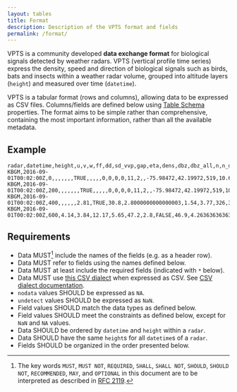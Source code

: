 ```yaml
---
layout: tables
title: Format
description: Description of the VPTS format and fields
permalink: /format/
---
```


VPTS is a community developed **data exchange format** for biological signals detected by weather radars. VPTS (vertical profile time series) express the density, speed and direction of biological signals such as birds, bats and insects within a weather radar volume, grouped into altitude layers (`height`) and measured over time (`datetime`).

VPTS is a tabular format (rows and columns), allowing data to be expressed as CSV files. Columns/fields are defined below using [Table Schema](https://specs.frictionlessdata.io/table-schema/) properties. The format aims to be simple rather than comprehensive, containing the most important information, rather than all the available metadata.

## Example

```
radar,datetime,height,u,v,w,ff,dd,sd_vvp,gap,eta,dens,dbz,dbz_all,n,n_dbz,n_all,n_dbz_all,rcs,sd_vvp_threshold,vcp,radar_longitude,radar_latitude,radar_height,radar_wavelength
KBGM,2016-09-01T00:02:00Z,0,,,,,,,TRUE,,,,,0,0,0,0,11,2,,-75.98472,42.19972,519,10.6
KBGM,2016-09-01T00:02:00Z,200,,,,,,,TRUE,,,,,0,0,0,0,11,2,,-75.98472,42.19972,519,10.6
KBGM,2016-09-01T00:02:00Z,400,,,,,,2.81,TRUE,30.8,2.8000000000000003,1.54,3.77,326,356,22485,28416,11,2,,-75.98472,42.19972,519,10.6
KBGM,2016-09-01T00:02:00Z,600,4.14,3.84,12.17,5.65,47.2,2.8,FALSE,46.9,4.263636363636364,3.36,0.5,9006,13442,65947,104455,11,2,,-75.98472,42.19972,519,10.6
```

## Requirements

- Data MUST[^1] include the names of the fields (e.g. as a header row).
- Data MUST refer to fields using the names defined below.
- Data MUST at least include the required fields (indicated with `*` below).
- Data MUST use [this CSV dialect](https://github.com/enram/vpts/blob/main/vpts-csv-dialect.json) when expressed as CSV. See [CSV dialect documentation](https://specs.frictionlessdata.io/csv-dialect/).
- `nodata` values SHOULD be expressed as `NA`.
- `undetect` values SHOULD be expressed as `NaN`.
- Field values SHOULD match the data types as defined below.
- Field values SHOULD meet the constraints as defined below, except for `NaN` and `NA` values.
- Data SHOULD be ordered by `datetime` and `height` within a `radar`.
- Data SHOULD have the same `height`s for all `datetime`s of a `radar`.
- Fields SHOULD be organized in the order presented below.

[^1]: The key words `MUST`, `MUST NOT`, `REQUIRED`, `SHALL`, `SHALL NOT`, `SHOULD`, `SHOULD NOT`, `RECOMMENDED`, `MAY`, and `OPTIONAL` in this document are to be interpreted as described in [RFC 2119](https://www.ietf.org/rfc/rfc2119.txt).
